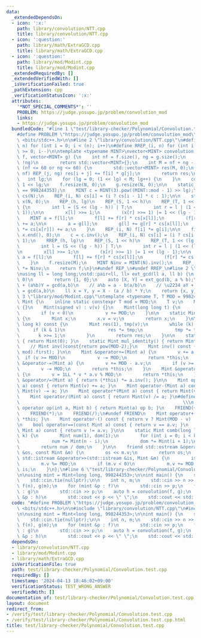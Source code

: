 ```yaml
---
data:
  _extendedDependsOn:
  - icon: ':x:'
    path: library/convolution/NTT.cpp
    title: library/convolution/NTT.cpp
  - icon: ':question:'
    path: library/math/ExtraGCD.cpp
    title: library/math/ExtraGCD.cpp
  - icon: ':question:'
    path: library/mod/Modint.cpp
    title: library/mod/Modint.cpp
  _extendedRequiredBy: []
  _extendedVerifiedWith: []
  _isVerificationFailed: true
  _pathExtension: cpp
  _verificationStatusIcon: ':x:'
  attributes:
    '*NOT_SPECIAL_COMMENTS*': ''
    PROBLEM: https://judge.yosupo.jp/problem/convolution_mod
    links:
    - https://judge.yosupo.jp/problem/convolution_mod
  bundledCode: "#line 1 \"test/library-checker/Polynomial/Convolution.test.cpp\"\n\
    #define PROBLEM \"https://judge.yosupo.jp/problem/convolution_mod\"\n#include\
    \ <bits/stdc++.h>\n\n#line 2 \"library/convolution/NTT.cpp\"\n#define REP_(i,\
    \ n) for (int i = 0; i < (n); i++)\n#define RREP_(i, n) for (int i = (n)-1; i\
    \ >= 0; i--)\n\ntemplate <typename MINT>\nvector<MINT> convolution(vector<MINT>\
    \ f, vector<MINT> g) {\n    int nf = f.size(), ng = g.size();\n    if (!nf or\
    \ !ng)\n        return std::vector<MINT>{};\n    int M = nf + ng - 1;\n\n    if\
    \ (nf <= 60 or ng <= 60) {\n        std::vector<MINT> res(M, 0);\n        REP_(i,\
    \ nf) REP_(j, ng) res[i + j] += f[i] * g[j];\n        return res;\n    }\n\n \
    \   int lg;\n    for (lg = 0; (1 << lg) < M; lg++) {\n    }\n    const int N =\
    \ 1 << lg;\n    f.resize(N, 0);\n    g.resize(N, 0);\n\n    static_assert(MINT::mod\
    \ == 998244353);\n    MINT c = MINT(3).pow((MINT::mod - 1) >> lg);\n    std::vector<MINT>\
    \ cs(N);\n    REP_(i, N) cs[i] = (i ? cs[i - 1] * c : 1);\n\n    std::vector<int>\
    \ x(N, 0);\n    REP_(h, lg)\n    REP_(S, 1 << h)\n    REP_(T, 1 << (lg - h - 1))\
    \ {\n        int l = (S << (lg - h)) | T;\n        int r = l | (1 << (lg - h -\
    \ 1));\n\n        x[l] >>= 1;\n        (x[r] >>= 1) |= 1 << (lg - 1);\n\n    \
    \    MINT a = f[l];\n        f[l] += f[r] * cs[x[l]];\n        (f[r] *= cs[x[r]])\
    \ += a;\n\n        a = g[l];\n        g[l] += g[r] * cs[x[l]];\n        (g[r]\
    \ *= cs[x[r]]) += a;\n    }\n    REP_(i, N) f[i] *= g[i];\n\n    fill(x.begin(),\
    \ x.end(), 0);\n    c = c.inv();\n    REP_(i, N) cs[i] = (i ? cs[i - 1] * c :\
    \ 1);\n    RREP_(h, lg)\n    REP_(S, 1 << h)\n    REP_(T, 1 << (lg - h - 1)) {\n\
    \        int l = (S << (lg - h)) | T;\n        int r = l | (1 << (lg - h - 1));\n\
    \n        x[l] >>= 1;\n        (x[r] >>= 1) |= 1 << (lg - 1);\n\n        MINT\
    \ a = f[l];\n        f[l] += f[r] * cs[x[l]];\n        (f[r] *= cs[x[r]]) += a;\n\
    \    }\n    f.resize(M);\n    MINT Ninv = MINT(N).inv();\n    REP_(i, M) f[i]\
    \ *= Ninv;\n    return f;\n}\n#undef REP_\n#undef RREP_\n#line 2 \"library/math/ExtraGCD.cpp\"\
    \nusing ll = long long;\nstd::pair<ll, ll> ext_gcd(ll a, ll b) {\n    if (b ==\
    \ 0)\n        return {1, 0};\n    auto [X, Y] = ext_gcd(b, a % b);\n    // bX\
    \ + (a%b)Y = gcd(a,b)\n    // a%b = a - b(a/b)\n    // \u2234 aY + b(X-(a/b)Y)\
    \ = gcd(a,b)\n    ll x = Y, y = X - (a / b) * Y;\n    return {x, y};\n}\n#line\
    \ 3 \"library/mod/Modint.cpp\"\ntemplate <typename T, T MOD = 998244353> struct\
    \ Mint {\n    inline static constexpr T mod = MOD;\n    T v;\n    Mint() : v(0)\
    \ {}\n    Mint(signed v) : v(v) {}\n    Mint(long long t) {\n        v = t % MOD;\n\
    \        if (v < 0)\n            v += MOD;\n    }\n\n    static Mint raw(int v)\
    \ {\n        Mint x;\n        x.v = v;\n        return x;\n    }\n\n    Mint pow(long\
    \ long k) const {\n        Mint res(1), tmp(v);\n        while (k) {\n       \
    \     if (k & 1)\n                res *= tmp;\n            tmp *= tmp;\n     \
    \       k >>= 1;\n        }\n        return res;\n    }\n\n    static Mint add_identity()\
    \ { return Mint(0); }\n    static Mint mul_identity() { return Mint(1); }\n\n\
    \    // Mint inv()const{return pow(MOD-2);}\n    Mint inv() const { return Mint(ext_gcd(v,\
    \ mod).first); }\n\n    Mint &operator+=(Mint a) {\n        v += a.v;\n      \
    \  if (v >= MOD)\n            v -= MOD;\n        return *this;\n    }\n    Mint\
    \ &operator-=(Mint a) {\n        v += MOD - a.v;\n        if (v >= MOD)\n    \
    \        v -= MOD;\n        return *this;\n    }\n    Mint &operator*=(Mint a)\
    \ {\n        v = 1LL * v * a.v % MOD;\n        return *this;\n    }\n    Mint\
    \ &operator/=(Mint a) { return (*this) *= a.inv(); }\n\n    Mint operator+(Mint\
    \ a) const { return Mint(v) += a; }\n    Mint operator-(Mint a) const { return\
    \ Mint(v) -= a; }\n    Mint operator*(Mint a) const { return Mint(v) *= a; }\n\
    \    Mint operator/(Mint a) const { return Mint(v) /= a; }\n#define FRIEND(op)\
    \                                                             \\\n    friend Mint\
    \ operator op(int a, Mint b) { return Mint(a) op b; }\n    FRIEND(+);\n    FRIEND(-);\n\
    \    FRIEND(*);\n    FRIEND(/);\n#undef FRIEND\n    Mint operator+() const { return\
    \ *this; }\n    Mint operator-() const { return v ? Mint(MOD - v) : Mint(v); }\n\
    \n    bool operator==(const Mint a) const { return v == a.v; }\n    bool operator!=(const\
    \ Mint a) const { return v != a.v; }\n\n    static Mint comb(long long n, int\
    \ k) {\n        Mint num(1), dom(1);\n        for (int i = 0; i < k; i++) {\n\
    \            num *= Mint(n - i);\n            dom *= Mint(i + 1);\n        }\n\
    \        return num / dom;\n    }\n\n    friend std::ostream &operator<<(std::ostream\
    \ &os, const Mint &m) {\n        os << m.v;\n        return os;\n    }\n    friend\
    \ std::istream &operator>>(std::istream &is, Mint &m) {\n        is >> m.v;\n\
    \        m.v %= MOD;\n        if (m.v < 0)\n            m.v += MOD;\n        return\
    \ is;\n    }\n};\n#line 6 \"test/library-checker/Polynomial/Convolution.test.cpp\"\
    \n\nusing mint = Mint<long long, 998244353>;\n\nint main() {\n    std::ios::sync_with_stdio(false);\n\
    \    std::cin.tie(nullptr);\n\n    int n, m;\n    std::cin >> n >> m;\n    std::vector<mint>\
    \ f(n), g(m);\n    for (mint &p : f)\n        std::cin >> p;\n    for (mint &p\
    \ : g)\n        std::cin >> p;\n    auto h = convolution(f, g);\n    for (mint\
    \ &p : h)\n        std::cout << p << \" \";\n    std::cout << std::endl;\n}\n"
  code: "#define PROBLEM \"https://judge.yosupo.jp/problem/convolution_mod\"\n#include\
    \ <bits/stdc++.h>\n\n#include \"library/convolution/NTT.cpp\"\n#include \"library/mod/Modint.cpp\"\
    \n\nusing mint = Mint<long long, 998244353>;\n\nint main() {\n    std::ios::sync_with_stdio(false);\n\
    \    std::cin.tie(nullptr);\n\n    int n, m;\n    std::cin >> n >> m;\n    std::vector<mint>\
    \ f(n), g(m);\n    for (mint &p : f)\n        std::cin >> p;\n    for (mint &p\
    \ : g)\n        std::cin >> p;\n    auto h = convolution(f, g);\n    for (mint\
    \ &p : h)\n        std::cout << p << \" \";\n    std::cout << std::endl;\n}"
  dependsOn:
  - library/convolution/NTT.cpp
  - library/mod/Modint.cpp
  - library/math/ExtraGCD.cpp
  isVerificationFile: true
  path: test/library-checker/Polynomial/Convolution.test.cpp
  requiredBy: []
  timestamp: '2024-04-13 18:46:02+09:00'
  verificationStatus: TEST_WRONG_ANSWER
  verifiedWith: []
documentation_of: test/library-checker/Polynomial/Convolution.test.cpp
layout: document
redirect_from:
- /verify/test/library-checker/Polynomial/Convolution.test.cpp
- /verify/test/library-checker/Polynomial/Convolution.test.cpp.html
title: test/library-checker/Polynomial/Convolution.test.cpp
---
```

